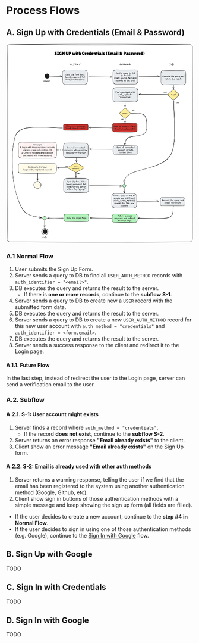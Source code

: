 # Process Flows

## A. Sign Up with Credentials (Email & Password)
![diagram](./sign-up-with-credentials.png)

### A.1 Normal Flow
1. User submits the Sign Up Form.
2. Server sends a query to DB to find all `USER_AUTH_METHOD` records with `auth_identifier = "<email>"`.
3. DB executes the query and returns the result to the server.
   - If there is **one or more records**, continue to the **subflow S-1**.
4. Server sends a query to DB to create new a `USER` record with the submitted form data.
5. DB executes the query and returns the result to the server.
6. Server sends a query to DB to create a new `USER_AUTH_METHOD` record for this new user account with `auth_method = "credentials"` and `auth_identifier = <form.email>`.
7. DB executes the query and returns the result to the server.
8. Server sends a success response to the client and redirect it to the Login page.

#### A.1.1. Future Flow
In the last step, instead of redirect the user to the Login page, server can send a verification email to the user.

### A.2. Subflow
#### A.2.1. S-1: User account might exists
1. Server finds a record where `auth_method = "credentials"`.
   - If the record **does not exist**, continue to the **subflow S-2**.
2. Server returns an error response **"Email already exists"** to the client.
3. Client show an error message **"Email already exists"** on the Sign Up form.

#### A.2.2. S-2: Email is already used with other auth methods
1. Server returns a warning response, telling the user if we find that the email has been registered to the system using another authentication method (Google, Github, etc).
2. Client show sign in buttons of those authentication methods with a simple message and keep showing the sign up form (all fields are filled).
  - If the user decides to create a new account, continue to the **step #4 in Normal Flow**.
  - If the user decides to sign in using one of those authentication methods (e.g. Google), continue to the [Sign In with Google](/#d-sign-in-with-google) flow.

## B. Sign Up with Google
TODO

## C. Sign In with Credentials
TODO

## D. Sign In with Google
TODO